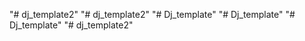
"# dj_template2" 
"# dj_template2" 
"# Dj_template" 
"# Dj_template" 
"# Dj_template" 
"# dj_template2" 
